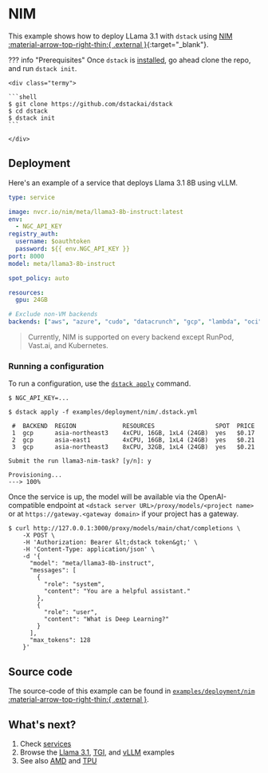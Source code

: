 # NIM

This example shows how to deploy LLama 3.1 with `dstack` using [NIM :material-arrow-top-right-thin:{ .external }](https://docs.nvidia.com/nim/large-language-models/latest/getting-started.html){:target="_blank"}.

??? info "Prerequisites"
    Once `dstack` is [installed](https://dstack.ai/docs/installation), go ahead clone the repo, and run `dstack init`.

    <div class="termy">
 
    ```shell
    $ git clone https://github.com/dstackai/dstack
    $ cd dstack
    $ dstack init
    ```
 
    </div>

## Deployment

Here's an example of a service that deploys Llama 3.1 8B using vLLM.

<div editor-title="examples/deployment/nim/.dstack.yml">

```yaml
type: service

image: nvcr.io/nim/meta/llama3-8b-instruct:latest
env:
  - NGC_API_KEY
registry_auth:
  username: $oauthtoken
  password: ${{ env.NGC_API_KEY }}
port: 8000
model: meta/llama3-8b-instruct

spot_policy: auto

resources:
  gpu: 24GB

# Exclude non-VM backends
backends: ["aws", "azure", "cudo", "datacrunch", "gcp", "lambda", "oci", "tensordock"]
```
</div>

> Currently, NIM is supported on every backend except RunPod, Vast.ai, and Kubernetes.

### Running a configuration

To run a configuration, use the [`dstack apply`](https://dstack.ai/docs/reference/cli/index.md#dstack-apply) command. 

<div class="termy">

```shell
$ NGC_API_KEY=...

$ dstack apply -f examples/deployment/nim/.dstack.yml

 #  BACKEND  REGION             RESOURCES                 SPOT  PRICE       
 1  gcp      asia-northeast3    4xCPU, 16GB, 1xL4 (24GB)  yes   $0.17   
 2  gcp      asia-east1         4xCPU, 16GB, 1xL4 (24GB)  yes   $0.21   
 3  gcp      asia-northeast3    8xCPU, 32GB, 1xL4 (24GB)  yes   $0.21 

Submit the run llama3-nim-task? [y/n]: y

Provisioning...
---> 100%
```
</div>

Once the service is up, the model will be available via the OpenAI-compatible endpoint
at `<dstack server URL>/proxy/models/<project name>`
or at `https://gateway.<gateway domain>` if your project has a gateway.

<div class="termy">

```shell
$ curl http://127.0.0.1:3000/proxy/models/main/chat/completions \
    -X POST \
    -H 'Authorization: Bearer &lt;dstack token&gt;' \
    -H 'Content-Type: application/json' \
    -d '{
      "model": "meta/llama3-8b-instruct",
      "messages": [
        {
          "role": "system",
          "content": "You are a helpful assistant."
        },
        {
          "role": "user",
          "content": "What is Deep Learning?"
        }
      ],
      "max_tokens": 128
    }'
```

</div>

## Source code

The source-code of this example can be found in 
[`examples/deployment/nim` :material-arrow-top-right-thin:{ .external }](https://github.com/dstackai/dstack/blob/master/examples/deployment/nim).

## What's next?

1. Check [services](https://dstack.ai/docs/services)
2. Browse the [Llama 3.1](https://dstack.ai/examples/llms/llama31/), [TGI](https://dstack.ai/examples/deployment/tgi/), 
   and [vLLM](https://dstack.ai/examples/deployment/vllm/) examples
3. See also [AMD](https://dstack.ai/examples/accelerators/amd/) and
   [TPU](https://dstack.ai/examples/accelerators/tpu/)
